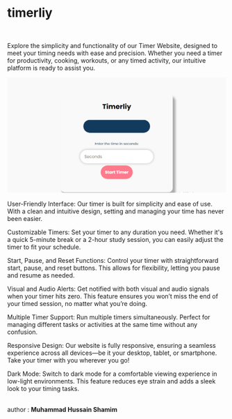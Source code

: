 # timerliy
<br>
<p>Explore the simplicity and functionality of our Timer Website, designed to meet your timing needs with ease and precision. Whether you need a timer for productivity, cooking, workouts, or any timed activity, our intuitive platform is ready to assist you.

</p>
  <img src="./timerliy.png" alt="timerliy">
<br>
<p>User-Friendly Interface: Our timer is built for simplicity and ease of use. With a clean and intuitive design, setting and managing your time has never been easier.

Customizable Timers: Set your timer to any duration you need. Whether it's a quick 5-minute break or a 2-hour study session, you can easily adjust the timer to fit your schedule.

Start, Pause, and Reset Functions: Control your timer with straightforward start, pause, and reset buttons. This allows for flexibility, letting you pause and resume as needed.

Visual and Audio Alerts: Get notified with both visual and audio signals when your timer hits zero. This feature ensures you won’t miss the end of your timed session, no matter what you’re doing.

Multiple Timer Support: Run multiple timers simultaneously. Perfect for managing different tasks or activities at the same time without any confusion.

Responsive Design: Our website is fully responsive, ensuring a seamless experience across all devices—be it your desktop, tablet, or smartphone. Take your timer with you wherever you go!

Dark Mode: Switch to dark mode for a comfortable viewing experience in low-light environments. This feature reduces eye strain and adds a sleek look to your timing tasks.</p>

<br>
author : <b>Muhammad Hussain Shamim</b>

